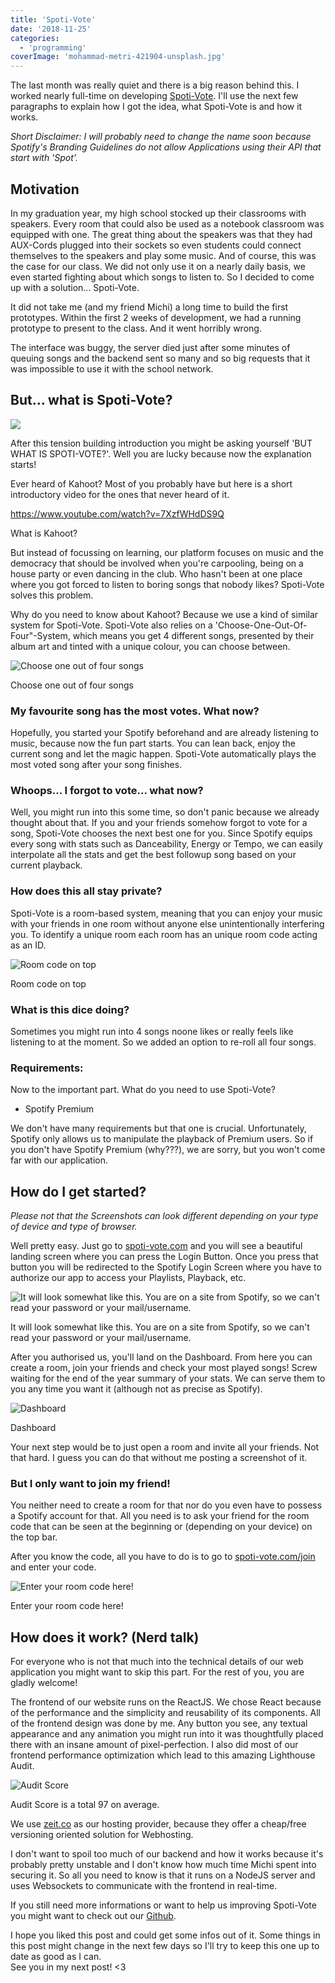 ```yaml
---
title: 'Spoti-Vote'
date: '2018-11-25'
categories:
  - 'programming'
coverImage: 'mohammad-metri-421904-unsplash.jpg'
---
```


The last month was really quiet and there is a big reason behind this. I worked nearly full-time on developing [Spoti-Vote](https://spoti-vote.com). I'll use the next few paragraphs to explain how I got the idea, what Spoti-Vote is and how it works.

_Short Disclaimer: I will probably need to change the name soon because Spotify's Branding Guidelines do not allow Applications using their API that start with 'Spot'._

## Motivation

In my graduation year, my high school stocked up their classrooms with speakers. Every room that could also be used as a notebook classroom was equipped with one. The great thing about the speakers was that they had AUX-Cords plugged into their sockets so even students could connect themselves to the speakers and play some music. And of course, this was the case for our class. We did not only use it on a nearly daily basis, we even started fighting about which songs to listen to. So I decided to come up with a solution... Spoti-Vote.

It did not take me (and my friend Michi) a long time to build the first prototypes. Within the first 2 weeks of development, we had a running prototype to present to the class. And it went horribly wrong.

The interface was buggy, the server died just after some minutes of queuing songs and the backend sent so many and so big requests that it was impossible to use it with the school network.

## But... what is Spoti-Vote?

![](images/shot-20181125-28139-9ccv75-599x1024.jpeg)

After this tension building introduction you might be asking yourself 'BUT WHAT IS SPOTI-VOTE?'. Well you are lucky because now the explanation starts!

Ever heard of Kahoot? Most of you probably have but here is a short introductory video for the ones that never heard of it.

https://www.youtube.com/watch?v=7XzfWHdDS9Q

What is Kahoot?

But instead of focussing on learning, our platform focuses on music and the democracy that should be involved when you're carpooling, being on a house party or even dancing in the club. Who hasn't been at one place where you got forced to listen to boring songs that nobody likes? Spoti-Vote solves this problem.

Why do you need to know about Kahoot? Because we use a kind of similar system for Spoti-Vote. Spoti-Vote also relies on a 'Choose-One-Out-Of-Four"-System, which means you get 4 different songs, presented by their album art and tinted with a unique colour, you can choose between.

![Choose one out of four songs](images/choose-1.png)

Choose one out of four songs

### My favourite song has the most votes. What now?

Hopefully, you started your Spotify beforehand and are already listening to music, because now the fun part starts. You can lean back, enjoy the current song and let the magic happen. Spoti-Vote automatically plays the most voted song after your song finishes.

### Whoops... I forgot to vote... what now?

Well, you might run into this some time, so don't panic because we already thought about that. If you and your friends somehow forgot to vote for a song, Spoti-Vote chooses the next best one for you. Since Spotify equips every song with stats such as Danceability, Energy or Tempo, we can easily interpolate all the stats and get the best followup song based on your current playback.

### How does this all stay private? 

Spoti-Vote is a room-based system, meaning that you can enjoy your music with your friends in one room without anyone else unintentionally interfering you. To identify a unique room each room has an unique room code acting as an ID.

![Room code on top](images/room.png)

Room code on top

### What is this dice doing?

Sometimes you might run into 4 songs noone likes or really feels like listening to at the moment. So we added an option to re-roll all four songs.

### Requirements:

Now to the important part. What do you need to use Spoti-Vote?

- Spotify Premium

We don't have many requirements but that one is crucial. Unfortunately, Spotify only allows us to manipulate the playback of Premium users. So if you don't have Spotify Premium (why???), we are sorry, but you won't come far with our application.

## How do I get started?

_Please not that the Screenshots can look different depending on your type of device and type of browser._

Well pretty easy. Just go to [spoti-vote.com](https://spoti-vote.com) and you will see a beautiful landing screen where you can press the Login Button. Once you press that button you will be redirected to the Spotify Login Screen where you have to authorize our app to access your Playlists, Playback, etc.

![It will look somewhat like this. You are on a site from Spotify, so we can't read your password or your mail/username.](images/register.png)

It will look somewhat like this. You are on a site from Spotify, so we can't read your password or your mail/username.

After you authorised us, you'll land on the Dashboard. From here you can create a room, join your friends and check your most played songs! Screw waiting for the end of the year summary of your stats. We can serve them to you any time you want it (although not as precise as Spotify).

![Dashboard](images/däshboard.png)

Dashboard

Your next step would be to just open a room and invite all your friends. Not that hard. I guess you can do that without me posting a screenshot of it.

### But I only want to join my friend!

You neither need to create a room for that nor do you even have to possess a Spotify account for that. All you need is to ask your friend for the room code that can be seen at the beginning or (depending on your device) on the top bar.

After you know the code, all you have to do is to go to [spoti-vote.com/join](https://spoti-vote.com/join) and enter your code.

![Enter your room code here!](images/join.png)

Enter your room code here!

## How does it work? (Nerd talk)

For everyone who is not that much into the technical details of our web application you might want to skip this part. For the rest of you, you are gladly welcome!

The frontend of our website runs on the ReactJS. We chose React because of the performance and the simplicity and reusability of its components. All of the frontend design was done by me. Any button you see, any textual appearance and any animation you might run into it was thoughtfully placed there with an insane amount of pixel-perfection. I also did most of our frontend performance optimization which lead to this amazing Lighthouse Audit.

![Audit Score](images/WhatsApp-Image-2018-11-21-at-2.44.14-AM.jpeg)

Audit Score is a total 97 on average.

We use [zeit.co](http://zeit.co) as our hosting provider, because they offer a cheap/free versioning oriented solution for Webhosting.

I don't want to spoil too much of our backend and how it works because it's probably pretty unstable and I don't know how much time Michi spent into securing it. So all you need to know is that it runs on a NodeJS server and uses Websockets to communicate with the frontend in real-time.

If you still need more informations or want to help us improving Spoti-Vote you might want to check out our [Github](https://github.com/Gabsii/spoti-vote/).

I hope you liked this post and could get some infos out of it. Some things in this post might change in the next few days so I'll try to keep this one up to date as good as I can.   
See you in my next post! <3
